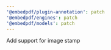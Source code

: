 ```yaml
---
'@embedpdf/plugin-annotation': patch
'@embedpdf/engines': patch
'@embedpdf/models': patch
---
```


Add support for image stamp
